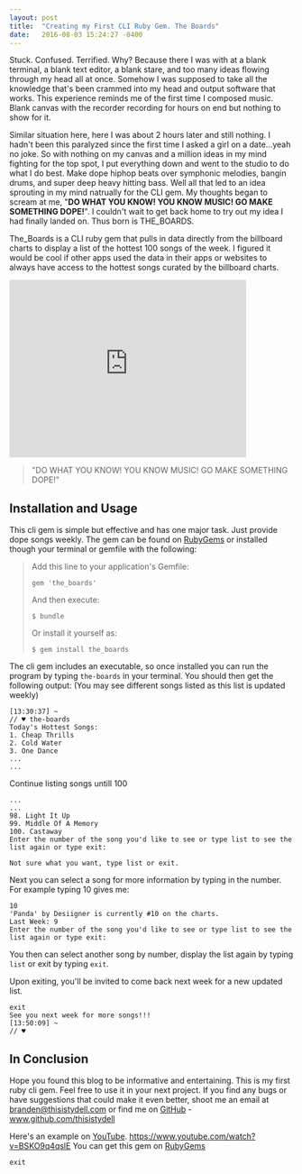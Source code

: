 ```yaml
---
layout: post
title:  "Creating my First CLI Ruby Gem. The Boards"
date:   2016-08-03 15:24:27 -0400
---
```



Stuck. Confused. Terrified. Why? Because there I was with at a blank terminal, a blank text editor, a blank stare, and too many ideas flowing through my head all at once. Somehow I was supposed to take all the knowledge that's been crammed into my head and output software that works. This experience reminds me of the first time I composed music. Blank canvas with the recorder recording for hours on end but nothing to show for it.

Similar situation here, here I was about 2 hours later and still nothing. I hadn't been this paralyzed since the first time I asked a girl on a date...yeah no joke. So with nothing on my canvas and a million ideas in my mind fighting for the top spot, I put everything down and went to the studio to do what I do best. Make dope hiphop beats over symphonic melodies, bangin drums, and super deep heavy hitting bass. Well all that led to an idea sprouting in my mind natrually for the CLI gem. My thoughts began to scream at me, "**DO WHAT YOU KNOW! YOU KNOW MUSIC! GO MAKE SOMETHING DOPE!**". I couldn't wait to get back home to try out my idea I had finally landed on. Thus born is THE_BOARDS.

The_Boards is a CLI ruby gem that pulls in data directly from the billboard charts to display a list of the hottest 100 songs of the week. I figured it would be cool if other apps used the data in their apps or websites to always have access to the hottest songs curated by the billboard charts.
<iframe width="420" height="315" src="https://www.youtube.com/embed/BSKO9q4qslE" frameborder="0" allowfullscreen></iframe>

> "DO WHAT YOU KNOW! YOU KNOW MUSIC! GO MAKE SOMETHING DOPE!"

## Installation and Usage
This cli gem is simple but effective and has one major task. Just provide dope songs weekly. The gem can be found on [RubyGems](https://rubygems.org/gems/the_boards) or installed though your terminal or gemfile with the following:

> Add this line to your application's Gemfile:
> 
> `gem 'the_boards'`
> 
> And then execute:
> 
> `$ bundle`
> 
> Or install it yourself as:
> 
> `$ gem install the_boards`

The cli gem includes an executable, so once installed you can run the program by typing `the-boards` in your terminal. You should then get the following output: (You may see different songs listed as this list is updated weekly)

```
[13:30:37] ~
// ♥ the-boards
Today's Hottest Songs:
1. Cheap Thrills
2. Cold Water
3. One Dance
...
...
```
Continue listing songs untill 100
```
...
...
98. Light It Up
99. Middle Of A Memory
100. Castaway
Enter the number of the song you'd like to see or type list to see the list again or type exit:

Not sure what you want, type list or exit.
```

Next you can select a song for more information by typing in the number. For example typing 10 gives me:

```
10
'Panda' by Desiigner is currently #10 on the charts.
Last Week: 9
Enter the number of the song you'd like to see or type list to see the list again or type exit:
```

You then can select another song by number, display the list again by typing `list` or exit by typing `exit`.

Upon exiting, you'll be invited to come back next week for a new updated list.
```
exit
See you next week for more songs!!!
[13:50:09] ~
// ♥ 
```


## In Conclusion
Hope you found this blog to be informative and entertaining. This is my first ruby cli gem. Feel free to use it in your next project. If you find any bugs or have suggestions that could make it even better, shoot me an email at branden@thisistydell.com or find me on [GitHub](http://www.github.com/thisistydell) - www.github.com/thisistydell

Here's an example on [YouTube](http://https://www.youtube.com/watch?v=BSKO9q4qslE). https://www.youtube.com/watch?v=BSKO9q4qslE 
You can get this gem on [RubyGems](https://rubygems.org/gems/the_boards)

```exit```




